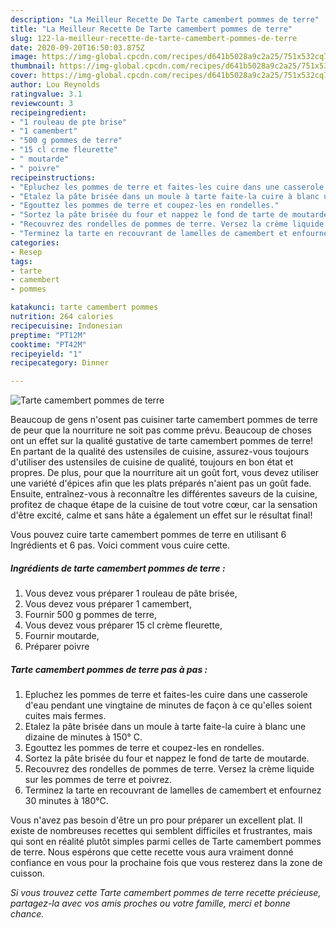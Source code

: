 ```yaml
---
description: "La Meilleur Recette De Tarte camembert pommes de terre"
title: "La Meilleur Recette De Tarte camembert pommes de terre"
slug: 122-la-meilleur-recette-de-tarte-camembert-pommes-de-terre
date: 2020-09-20T16:50:03.875Z
image: https://img-global.cpcdn.com/recipes/d641b5028a9c2a25/751x532cq70/tarte-camembert-pommes-de-terre-photo-principale-de-la-recette.jpg
thumbnail: https://img-global.cpcdn.com/recipes/d641b5028a9c2a25/751x532cq70/tarte-camembert-pommes-de-terre-photo-principale-de-la-recette.jpg
cover: https://img-global.cpcdn.com/recipes/d641b5028a9c2a25/751x532cq70/tarte-camembert-pommes-de-terre-photo-principale-de-la-recette.jpg
author: Lou Reynolds
ratingvalue: 3.1
reviewcount: 3
recipeingredient:
- "1 rouleau de pte brise"
- "1 camembert"
- "500 g pommes de terre"
- "15 cl crme fleurette"
- " moutarde"
- " poivre"
recipeinstructions:
- "Epluchez les pommes de terre et faites-les cuire dans une casserole d&#39;eau pendant une vingtaine de minutes de façon à ce qu&#39;elles soient cuites mais fermes."
- "Etalez la pâte brisée dans un moule à tarte faite-la cuire à blanc une dizaine de minutes à 150° C."
- "Egouttez les pommes de terre et coupez-les en rondelles."
- "Sortez la pâte brisée du four et nappez le fond de tarte de moutarde."
- "Recouvrez des rondelles de pommes de terre. Versez la crème liquide sur les pommes de terre et poivrez."
- "Terminez la tarte en recouvrant de lamelles de camembert et enfournez 30 minutes à 180°C."
categories:
- Resep
tags:
- tarte
- camembert
- pommes

katakunci: tarte camembert pommes 
nutrition: 264 calories
recipecuisine: Indonesian
preptime: "PT12M"
cooktime: "PT42M"
recipeyield: "1"
recipecategory: Dinner

---
```



![Tarte camembert pommes de terre](https://img-global.cpcdn.com/recipes/d641b5028a9c2a25/751x532cq70/tarte-camembert-pommes-de-terre-photo-principale-de-la-recette.jpg)

Beaucoup de gens n'osent pas cuisiner tarte camembert pommes de terre de peur que la nourriture ne soit pas comme prévu. Beaucoup de choses ont un effet sur la qualité gustative de tarte camembert pommes de terre! En partant de la qualité des ustensiles de cuisine, assurez-vous toujours d'utiliser des ustensiles de cuisine de qualité, toujours en bon état et propres. De plus, pour que la nourriture ait un goût fort, vous devez utiliser une variété d'épices afin que les plats préparés n'aient pas un goût fade. Ensuite, entraînez-vous à reconnaître les différentes saveurs de la cuisine, profitez de chaque étape de la cuisine de tout votre cœur, car la sensation d'être excité, calme et sans hâte a également un effet sur le résultat final!

<!--inarticleads1-->

Vous pouvez cuire tarte camembert pommes de terre en utilisant 6 Ingrédients et 6 pas. Voici comment vous cuire cette.

##### Ingrédients de tarte camembert pommes de terre :

1. Vous devez vous préparer 1 rouleau de pâte brisée,
1. Vous devez vous préparer 1 camembert,
1. Fournir 500 g pommes de terre,
1. Vous devez vous préparer 15 cl crème fleurette,
1. Fournir  moutarde,
1. Préparer  poivre




<!--inarticleads2-->

##### Tarte camembert pommes de terre pas à pas :

1. Epluchez les pommes de terre et faites-les cuire dans une casserole d&#39;eau pendant une vingtaine de minutes de façon à ce qu&#39;elles soient cuites mais fermes.
1. Etalez la pâte brisée dans un moule à tarte faite-la cuire à blanc une dizaine de minutes à 150° C.
1. Egouttez les pommes de terre et coupez-les en rondelles.
1. Sortez la pâte brisée du four et nappez le fond de tarte de moutarde.
1. Recouvrez des rondelles de pommes de terre. Versez la crème liquide sur les pommes de terre et poivrez.
1. Terminez la tarte en recouvrant de lamelles de camembert et enfournez 30 minutes à 180°C.




<!--inarticleads1-->

<p>
Vous n'avez pas besoin d'être un pro pour préparer un excellent plat. Il existe de nombreuses recettes qui semblent difficiles et frustrantes, mais qui sont en réalité plutôt simples parmi celles de Tarte camembert pommes de terre. Nous espérons que cette recette vous aura vraiment donné confiance en vous pour la prochaine fois que vous resterez dans la zone de cuisson.
</p>

<p>
<i>Si vous trouvez cette Tarte camembert pommes de terre recette précieuse, partagez-la avec vos amis proches ou votre famille, merci et bonne chance.</i>
</p>
